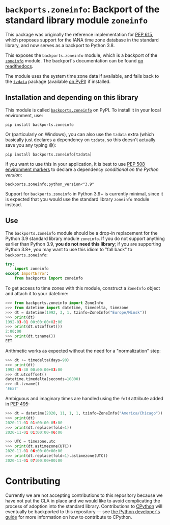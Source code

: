 # `backports.zoneinfo`: Backport of the standard library module `zoneinfo`

This package was originally the reference implementation for [PEP 615](https://www.python.org/dev/peps/pep-0615/), which proposes support for the IANA time zone database in the standard library, and now serves as a backport to Python 3.8.

This exposes the `backports.zoneinfo` module, which is a backport of the [`zoneinfo`](https://docs.python.org/3.9/library/zoneinfo.html#module-zoneinfo) module. The backport's documentation can be found [on readthedocs](https://zoneinfo.readthedocs.io/en/latest/).

The module uses the system time zone data if available, and falls back to the [`tzdata`](https://tzdata.readthedocs.io/en/latest/) package (available [on PyPI](https://pypi.org/project/tzdata/)) if installed.

## Installation and depending on this library

This module is called [`backports.zoneinfo`](https://pypi.org/project/backports.zoneinfo) on PyPI. To install it in your local environment, use:

```
pip install backports.zoneinfo
```

Or (particularly on Windows), you can also use the `tzdata` extra (which basically just declares a dependency on `tzdata`, so this doesn't actually save you any typing 😅):

```
pip install backports.zoneinfo[tzdata]
```

If you want to use this in your application, it is best to use [PEP 508 environment markers](https://www.python.org/dev/peps/pep-0508/#environment-markers) to declare a dependency *conditional on the Python version*:

```
backports.zoneinfo;python_version<"3.9"
```

Support for `backports.zoneinfo` in Python 3.9+ is currently minimal, since it is expected that you would use the standard library `zoneinfo` module instead.

## Use

The `backports.zoneinfo` module should be a drop-in replacement for the Python 3.9 standard library module `zoneinfo`. If you do not support anything earlier than Python 3.9, **you do not need this library**; if you are supporting Python 3.8+, you may want to use this idiom to "fall back" to ``backports.zoneinfo``:

```python
try:
    import zoneinfo
except ImportError:
    from backports import zoneinfo
```

To get access to time zones with this module, construct a `ZoneInfo` object and attach it to your datetime:

```python
>>> from backports.zoneinfo import ZoneInfo
>>> from datetime import datetime, timedelta, timezone
>>> dt = datetime(1992, 3, 1, tzinfo=ZoneInfo("Europe/Minsk"))
>>> print(dt)
1992-03-01 00:00:00+02:00
>>> print(dt.utcoffset())
2:00:00
>>> print(dt.tzname())
EET
```

Arithmetic works as expected without the need for a "normalization" step:

```python
>>> dt += timedelta(days=90)
>>> print(dt)
1992-05-30 00:00:00+03:00
>>> dt.utcoffset()
datetime.timedelta(seconds=10800)
>>> dt.tzname()
'EEST'
```

Ambiguous and imaginary times are handled using the `fold` attribute added in [PEP 495](https://www.python.org/dev/peps/pep-0495/):

```python
>>> dt = datetime(2020, 11, 1, 1, tzinfo=ZoneInfo("America/Chicago"))
>>> print(dt)
2020-11-01 01:00:00-05:00
>>> print(dt.replace(fold=1))
2020-11-01 01:00:00-06:00

>>> UTC = timezone.utc
>>> print(dt.astimezone(UTC))
2020-11-01 06:00:00+00:00
>>> print(dt.replace(fold=1).astimezone(UTC))
2020-11-01 07:00:00+00:00
```

# Contributing

Currently we are not accepting contributions to this repository because we have not put the CLA in place and we would like to avoid complicating the process of adoption into the standard library. Contributions to [CPython](https://github.com/python/cpython) will eventually be backported to this repository — see [the Python developer's guide](https://devguide.python.org/) for more information on how to contribute to CPython.
